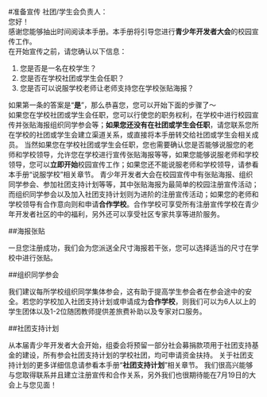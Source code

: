 #准备宣传
社团/学生会负责人：    
您好！    
感谢您能够抽出时间阅读本手册。本手册将引导您进行**青少年开发者大会**的校园宣传工作。    
在开始宣传之前，请您确认以下信息：

1. 您是否是一名在校学生？
2. 您是否在学校社团或学生会任职？
3. 您是否可以说服学校老师让老师支持您在学校张贴海报？

如果第一条的答案是“**是**”，那么恭喜您，您可以开始下面的步骤了～    
如果您在学校社团或学生会任职，您可以行使您的职务权利，在学校中进行校园宣传并张贴海报组织同学参会等；**如果您还没有在社团或学生会任职**，请您联系您所在学校的社团或学生会建立渠道关系，或直接将本手册转交给社团或学生会相关成员。
当然如果您在学校社团或学生会任职，您也需要确认您是否能够说服您的老师和学校领导，允许您在学校进行宣传张贴海报等等，如果您能够说服老师和学校领导，您可以**立即开始**校园宣传工作；如果您还不能说服老师和学校领导，请参看本手册“说服学校”相关章节。
青少年开发者大会在校园宣传中有张贴海报、组织同学参会、参加社团支持计划等等，其中张贴海报为最简单的校园注册宣传活动；而组织同学参会以及加入社团支持计划则为进阶的注册宣传活动；如果您的老师和学校领导有合作意向则和申请**合作学校**。合作学校可享受所有注册宣传学校在青少年开发者社区的中的福利，另外还可以享受社区专家共享等进阶服务。

##海报张贴

一旦您注册成功，我们会为您派送全尺寸海报若干张，您可以选择适当的尺寸在学校中进行张贴。

##组织同学参会

我们建议每所学校组织同学集体参会，这有助于提高学生参会者在参会途中的安全。若您的学校加入社团支持计划或申请成为**合作学校**，则我们可以为6人以上的学生团体以及1-2位随团教师提供差旅费补助以及专家对口服务。

##社团支持计划

从本届青少年开发者大会开始，组委会将预留一部分社会募捐款项用于社团支持基金的建设，所有参会社团支持计划的学校社团，均可申请资金扶持。
关于社团支持计划的更多详细信息请参看本手册“**社团支持计划**”相关章节。
我们很高兴能够与您取得联系并且建立注册宣传和合作关系，另外我们也很期待能在7月19日的大会上与您见面！